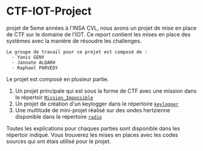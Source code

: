 # CTF-IOT-Project
projet de 5eme années à l'INSA CVL, nous avons un projet de mise en place de CTF sur le domaine de l'IOT. Ce report contient les mises en place des systèmes avec la manière de résoudre les challenges.

```text
Le groupe de travail pour ce projet est composé de :
  - Yanis GENY
  - Jannate ALQARH
  - Raphael PARVEDY
```

Le projet est composé en plusieur partie.

 1. Un projet principale qui est sous la forme de CTF avec une mission dans le répertoir [`Mission_Impossible`](./Mission_Impossible)
 2. Un projet de création d'un keylogger dans le répertoire [`keylogger`](./keylogger)
 3. Une multitude de mini-projet réalisé sur des ondes hertzienne disponible dans le répertoire [`radio`](./radio)

Toutes les explications pour chaques parties sont disponible dans les répertoir indiqué. Vous trouverez les mises en places avec les codes sources qui ont étais utilisé pour le projet.
